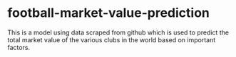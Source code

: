 # football-market-value-prediction
This is a model using data scraped from github which is used to predict the total market value of the various clubs in the world based on important factors.
